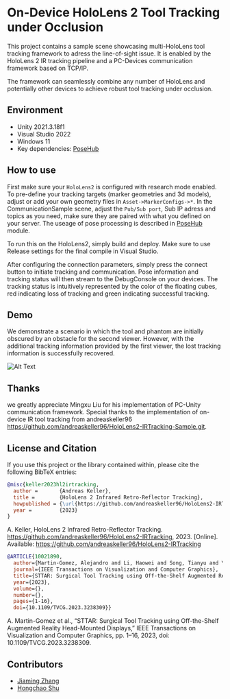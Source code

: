 # On-Device HoloLens 2 Tool Tracking under Occlusion

This project contains a sample scene showcasing multi-HoloLens tool tracking framework to adress the line-of-sight issue. It is enabled by the HoloLens 2 IR tracking pipeline and a PC-Devices communication framework based on TCP/IP. 

The framework can seamlessly combine any number of HoloLens and potentially other devices to achieve robust tool tracking under occlusion.

## Environment
* Unity 2021.3.18f1
* Visual Studio 2022
* Windows 11
* Key dependencies: [PoseHub](https://github.com/jmz3/PoseHub)

## How to use
First make sure your `HoloLens2` is configured with research mode enabled. 
To pre-define your tracking targets (marker geometries and 3d models), adjust or add your own geometry files in `Asset->MarkerConfigs->*`. 
In the CommunicationSample scene, adjust the `Pub/Sub port`, Sub IP adress and topics as you need, make sure they are paired with what you defined on your server. 
The useage of pose processing is described in [PoseHub](https://github.com/jmz3/PoseHub) module.

To run this on the HoloLens2, simply build and deploy. Make sure to use Release settings for the final compile in Visual Studio.

After configuring the connection parameters, simply press the connect button to initiate tracking and communication. Pose information and tracking status will then stream to the DebugConsole on your devices. The tracking status is intuitively represented by the color of the floating cubes, red indicating loss of tracking and green indicating successful tracking.

## Demo
We demonstrate a scenario in which the tool and phantom are initially obscured by an obstacle for the second viewer. However, with the additional tracking information provided by the first viewer, the lost tracking information is successfully recovered.

![Alt Text](ar_demo.gif)
## Thanks
we greatly appreciate Mingxu Liu for his implementation of PC-Unity communication framework. Special thanks to the implementation of on-device IR tool tracking from andreaskeller96 https://github.com/andreaskeller96/HoloLens2-IRTracking-Sample.git.


## License and Citation

If you use this project or the library contained within, please cite the following BibTeX entries:

```BibTeX
@misc{keller2023hl2irtracking,
  author =       {Andreas Keller},
  title =        {HoloLens 2 Infrared Retro-Reflector Tracking},
  howpublished = {\url{https://github.com/andreaskeller96/HoloLens2-IRTracking}},
  year =         {2023}
}
```
A. Keller, HoloLens 2 Infrared Retro-Reflector Tracking. https://github.com/andreaskeller96/HoloLens2-IRTracking, 2023. [Online]. Available: https://github.com/andreaskeller96/HoloLens2-IRTracking

```bibtex
@ARTICLE{10021890,
  author={Martin-Gomez, Alejandro and Li, Haowei and Song, Tianyu and Yang, Sheng and Wang, Guangzhi and Ding, Hui and Navab, Nassir and Zhao, Zhe and Armand, Mehran},
  journal={IEEE Transactions on Visualization and Computer Graphics}, 
  title={STTAR: Surgical Tool Tracking using Off-the-Shelf Augmented Reality Head-Mounted Displays}, 
  year={2023},
  volume={},
  number={},
  pages={1-16},
  doi={10.1109/TVCG.2023.3238309}}

```
A. Martin-Gomez et al., “STTAR: Surgical Tool Tracking using Off-the-Shelf Augmented Reality Head-Mounted Displays,” IEEE Transactions on Visualization and Computer Graphics, pp. 1–16, 2023, doi: 10.1109/TVCG.2023.3238309.

## Contributors
* [Jiaming Zhang](https://github.com/jmz3)
* [Hongchao Shu](https://github.com/Soooooda69)